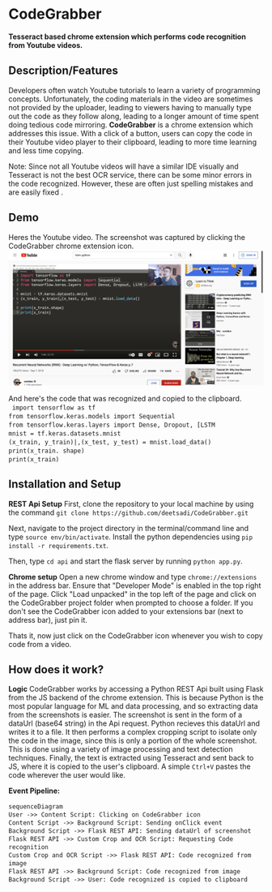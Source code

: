 # CodeGrabber

**Tesseract based chrome extension which performs code recognition from Youtube videos.**

## Description/Features
Developers often watch Youtube tutorials to learn a variety of programming concepts. Unfortunately, the coding materials in the video are sometimes not provided by the uploader, leading to viewers having to manually type out the code as they follow along, leading to a longer amount of time spent doing tedious code mirroring. 
**CodeGrabber** is a chrome extension which addresses this issue. With a click of a button, users can copy the code in their Youtube video player to their clipboard, leading to more time learning and less time copying. 

Note: Since not all Youtube videos will have a similar IDE visually and Tesseract is not the best OCR service, there can be some minor errors in the code recognized. However, these are often just spelling mistakes and are easily fixed .

## Demo
Heres the Youtube video. The screenshot was captured by clicking the CodeGrabber chrome extension icon.
![Image couldn't load](https://github.com/deetsadi/CodeGrabber/blob/master/screenshot_info/image_to_decode.jpeg?raw=true)

And here's the code that was recognized and copied to the clipboard.<br />
` import tensorflow as tf`<br />
`from tensorflow.keras.models import Sequential`<br />
`from tensorflow.keras.layers import Dense, Dropout, [LSTM`<br />
`mnist = tf.keras.datasets.mnist`<br />
`(x_train, y_train)|,(x_test, y_test) = mnist.load_data()`<br />
`print(x_train. shape)`<br />
`print(x_train)`<br />

## Installation and Setup

**REST Api Setup**
First, clone the repository to your local machine by using the command `git clone https://github.com/deetsadi/CodeGrabber.git`

Next, navigate to the project directory in the terminal/command line and type `source env/bin/activate`. Install the python dependencies using `pip install -r requirements.txt`. 

Then, type `cd api` and start the flask server by running `python app.py`.

**Chrome setup**
Open a new chrome window and type `chrome://extensions` in the address bar. Ensure that "Developer Mode" is enabled in the top right of the page. 
Click "Load unpacked" in the top left of the page and click on the CodeGrabber project folder when prompted to choose a folder. If you don't see the CodeGrabber icon added to your extensions bar (next to address bar), just pin it. 

Thats it, now just click on the CodeGrabber icon whenever you wish to copy code from a video.

## How does it work?
**Logic**
CodeGrabber works by accessing a Python REST Api built using Flask from the JS backend of the chrome extension. This is because Python is the most popular language for ML and data processing, and so extracting data from the screenshots is easier.
The screenshot is sent in the form of a dataUrl (base64 string) in the Api request. Python recieves this dataUrl and writes it to a file. It then performs a complex cropping script to isolate only the code in the image, since this is only a portion of the whole screenshot. This is done using a variety of image processing and text detection techniques. 
Finally, the text is extracted using Tesseract and sent back to JS, where it is copied to the user's clipboard. A simple `Ctrl+V` pastes the code wherever the user would like.

**Event Pipeline:**
```mermaid
sequenceDiagram
User ->> Content Script: Clicking on CodeGrabber icon
Content Script ->> Background Script: Sending onClick event
Background Script ->> Flask REST API: Sending dataUrl of screenshot
Flask REST API ->> Custom Crop and OCR Script: Requesting Code recognition 
Custom Crop and OCR Script ->> Flask REST API: Code recognized from image
Flask REST API ->> Background Script: Code recognized from image
Background Script ->> User: Code recognized is copied to clipboard
```
